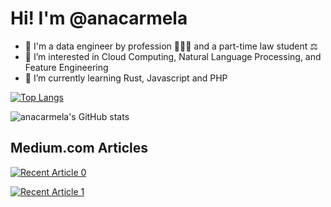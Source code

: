 # Hi! I'm @anacarmela  

- 👋 I'm a data engineer by profession 👩🏻‍💻 and a part-time law student ⚖️
- 👀 I’m interested in Cloud Computing, Natural Language Processing, and Feature Engineering
- 🌱 I’m currently learning Rust, Javascript and PHP

[![Top Langs](https://github-readme-stats.vercel.app/api/top-langs/?username=anacarmela&layout=compact&langs_count=7&theme=tokyonight)](https://github.com/anacarmela/github-readme-stats)

![anacarmela's GitHub stats](https://github-readme-stats.vercel.app/api?username=anacarmela&theme=tokyonight&show_icons=true) 

## Medium.com Articles

<a target="_blank" href="https://github-readme-medium-recent-article.vercel.app/medium/@anacarmela/0"><img src="https://github-readme-medium-recent-article.vercel.app/medium/@anacarmela/0" alt="Recent Article 0"> 

<a target="_blank" href="https://github-readme-medium-recent-article.vercel.app/medium/@anacarmela/1"><img src="https://github-readme-medium-recent-article.vercel.app/medium/@anacarmela/1" alt="Recent Article 1"> 




<!---
anacarmela/anacarmela is a ✨ special ✨ repository because its `README.md` (this file) appears on your GitHub profile.
You can click the Preview link to take a look at your changes.
--->
